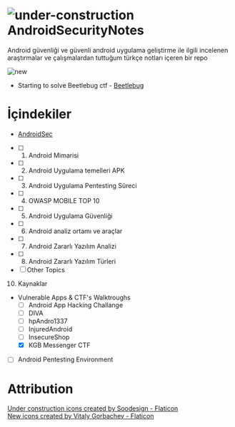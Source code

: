 

# ![under-construction](https://user-images.githubusercontent.com/48025290/175822947-7ced5c1e-3170-4c12-bd81-634dcedc02b1.png) AndroidSecurityNotes 

Android güvenliği ve güvenli android uygulama geliştirme ile ilgili incelenen araştırmalar ve çalışmalardan tuttuğum türkçe notları içeren bir repo


 ![new](https://user-images.githubusercontent.com/48025290/175822659-4a83d20b-8a41-4064-bf6e-7873b50b5e47.png) 
 

- Starting to solve Beetlebug ctf - [Beetlebug](https://github.com/arzuozkan/AndroidSecurityNotes/blob/main/Android%20Security%20101/Android%20Vulnerable%20Apps%20%26%20CTFs/BeetleBug.md)


# İçindekiler
- [AndroidSec](Android%20Security%20101/AndroidSec.md)
- [ ]  1. Android Mimarisi
- [ ]  2. Android Uygulama temelleri APK
- [ ]  3. Android Uygulama Pentesting Süreci
- [ ]  4. OWASP MOBILE TOP 10
- [ ]  5. Android Uygulama Güvenliği
- [ ]  6. Android analiz ortamı ve araçlar
- [ ]  7. Android Zararlı Yazılım Analizi
- [ ]  8. Android Zararlı Yazılım Türleri 
- [ ]  Other Topics
10. Kaynaklar
- Vulnerable Apps & CTF's Walktroughs
	- [ ]  Android App Hacking Challange
	- [ ]  DIVA
	- [ ]  hpAndro1337
	- [ ]  InjuredAndroid
	- [ ]  InsecureShop
	- [x]  KGB Messenger CTF
- [ ] Android Pentesting Environment

# Attribution
<a href="https://www.flaticon.com/free-icons/under-construction" title="under construction icons">Under construction icons created by Soodesign - Flaticon</a> <br/>
<a href="https://www.flaticon.com/free-icons/new" title="new icons">New icons created by Vitaly Gorbachev - Flaticon</a>

